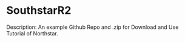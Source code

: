 # SouthstarR2
Description:
An example Github Repo and .zip for Download and Use Tutorial of Northstar.
